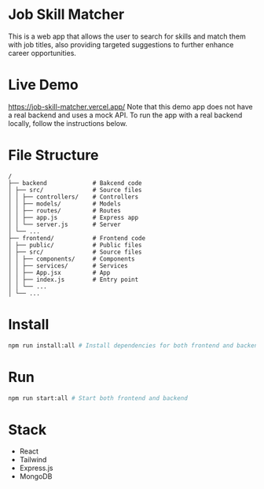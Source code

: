 # Job Skill Matcher

This is a web app that allows the user to search for skills and match them with job titles, also providing targeted suggestions to further enhance career opportunities.

# Live Demo
https://job-skill-matcher.vercel.app/
Note that this demo app does not have a real backend and uses a mock API.
To run the app with a real backend locally, follow the instructions below.


# File Structure

```
/
├── backend             # Bakcend code
│ ├── src/              # Source files
│ │ ├── controllers/    # Controllers
│ │ ├── models/         # Models
│ │ ├── routes/         # Routes
│ │ ├── app.js          # Express app
│ │ └── server.js       # Server
│ └── ...
├── frontend/           # Frontend code
│ ├── public/           # Public files
│ ├── src/              # Source files
│ │ ├── components/     # Components
│ │ ├── services/       # Services
│ │ ├── App.jsx         # App
│ │ ├── index.js        # Entry point
│ │ └── ...
│ └── ...
```

# Install

```bash
npm run install:all # Install dependencies for both frontend and backend
```

# Run

```bash
npm run start:all # Start both frontend and backend
```

# Stack

- React
- Tailwind
- Express.js
- MongoDB
